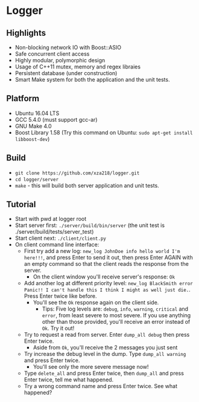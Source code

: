 # Logger
## Highlights
* Non-blocking network IO with Boost::ASIO
* Safe concurrent client access
* Highly modular, polymorphic design
* Usage of C++11 mutex, memory and regex libraies
* Persistent database (under construction)
* Smart Make system for both the application and the unit tests.
## Platform
* Ubuntu 16.04 LTS
* GCC 5.4.0 (must support gcc-ar)
* GNU Make 4.0
* Boost Library 1.58 (Try this command on Ubuntu: `sudo apt-get install libboost-dev`)
## Build
* `git clone https://github.com/xza218/logger.git`
* `cd logger/server`
* `make` - this will build both server application and unit tests.
## Tutorial
* Start with pwd at logger root
* Start server first: `./server/build/bin/server` (the unit test is ./server/build/tests/server_test)
* Start client next: `./client/client.py`
* On client command line interface:
  * First try add a new log: `new_log JohnDoe info hello world I'm here!!!`, and press Enter to send it out, then press Enter AGAIN with an empty command so that the client reads the response from the server.
    * On the client window you'll receive server's response: `Ok`
  * Add another log at different priority level: `new_log BlackSmith error Panic!! I can't handle this I think I might as well just die.`. Press Enter twice like before.
    * You'll see the `Ok` response again on the client side.
      * Tips: Five log levels are: `debug`, `info`, `warning`, `critical` and `error`, from least severe to most severe. If you use anything other than those provided, you'll receive an error instead of `Ok`. Try it out!
  * Try to request a read from server. Enter `dump_all debug` then press Enter twice.
    * Aside from `Ok`, you'll receive the 2 messages you just sent
  * Try increase the debug level in the dump. Type `dump_all warning` and press Enter twice.
    * You'll see only the more severe message now!
  * Type `delete_all` and press Enter twice, then `dump_all` and press Enter twice, tell me what happened.
  * Try a wrong command name and press Enter twice. See what happened?
